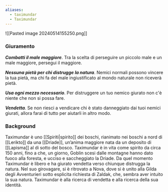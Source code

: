 ```yaml
---
aliases:
  - taximundar
  - Taximundar
---
```



![[Pasted image 20240514155250.png]]

### Giuramento
***Combatti il male maggiore***. Tra la scelta di perseguire un piccolo male e un male maggiore, persegui il maggiore.

***Nessuna pietà per chi distrugge la natura***. Nemici normali possono vincere la tua pietà, ma chi fa del male ingiustificato al mondo naturale non riceverà pietà.

***Usa ogni mezzo necessario***. Per distruggere un tuo nemico giurato non c'è niente che non si possa fare.

***Vendetta***. Se non riesci a vendicare chi è stato danneggiato dai tuoi nemici giurati, allora farai di tutto per aiutarli in altro modo.


### Background
Taximundar è uno [[Spiriti|spirito]] dei boschi, rianimato nei boschi a nord di [[Lerikto]] da una [[Driade]], un’anima maggiore nata da un deposito di [[Lapisma]] al di sotto del bosco. Taximundar è in vita come spirito da circa 150 anni, fino a che, un giorno, Goblin scesi dalle montagne hanno dato fuoco alla foresta, e ucciso e saccheggiato la Driade. 
Da quel momento Taximundar è libero e ha giurato vendetta verso chiunque distrugga la natura. Nel suo girovagare, si è ritrovato a Nova, dove si è unito alla Gilda degli Avventurieri sotto esplicita richiesta di Zaldak, che, sembra aver intuito la sua natura. Taximundar è alla ricerca di vendetta e alla ricerca della sua identità.